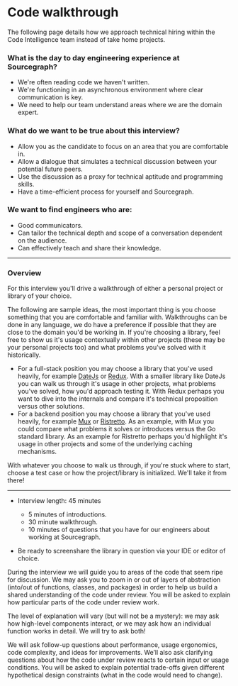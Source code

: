 # Code walkthrough

The following page details how we approach technical hiring within the Code Intelligence team instead of take home projects.

### What is the day to day engineering experience at Sourcegraph?
- We're often reading code we haven't written.
- We're functioning in an asynchronous environment where clear communication is key.
- We need to help our team understand areas where we are the domain expert.

### What do we want to be true about this interview?
- Allow you as the candidate to focus on an area that you are comfortable in.
- Allow a dialogue that simulates a technical discussion between your potential future peers.
- Use the discussion as a proxy for technical aptitude and programming skills.
- Have a time-efficient process for yourself and Sourcegraph.

### We want to find engineers who are:
- Good communicators.
- Can tailor the technical depth and scope of a conversation dependent on the audience.
- Can effectively teach and share their knowledge.

----

### Overview

For this interview you'll drive a walkthrough of either a personal project or library of your choice.

The following are sample ideas, the most important thing is you choose something that you are comfortable and familiar with.  Walkthroughs can be done in
any language, we do have a preference if possible that they are close to the domain you'd be working in. If you're choosing a library, feel free
to show us it's usage contextually within other projects (these may be your personal projects too) and what problems you've solved with it historically.


- For a full-stack position you may choose a library that you've used heavily, for example [DateJs](https://github.com/datejs/Datejs)
or [Redux](https://github.com/reduxjs/redux).  With a smaller library like DateJs you can walk us through it's usage in other projects, what problems you've solved, how you'd approach testing it.  With Redux perhaps you want to dive into the internals and compare it's technical proposition
  versus other solutions.
- For a backend position you may choose a library that you've used heavily, for example [Mux](https://github.com/gorilla/mux) or [Ristretto](https://github.com/dgraph-io/ristretto).  As an example, with Mux you could compare what problems it solves or introduces versus the Go standard library.
 As an example for Ristretto perhaps you'd highlight it's usage in other projects and some of the underlying caching mechanisms.

With whatever you choose to walk us through, if you're stuck where to start, choose a test case or how the project/library is initialized. We'll take it from there!

---
- Interview length: 45 minutes
    - 5 minutes of introductions.
    - 30 minute walkthrough.
    - 10 minutes of questions that you have for our engineers about working at Sourcegraph.

- Be ready to screenshare the library in question via your IDE or editor of choice.

During the interview we will guide you to areas of the code that seem ripe for discussion.  We may ask you to zoom in or out of layers of abstraction (into/out of functions, classes, and packages) in order to help us build a shared understanding of the code under review.
You will be asked to explain how particular parts of the code under review work.

The level of explanation will vary (but will not be a mystery):
we may ask how high-level components interact, or we may ask how an individual function works in detail.
We will try to ask both!

We will ask follow-up questions about performance, usage ergonomics, code complexity, and ideas for improvements.
We’ll also ask clarifying questions about how the code under review reacts to certain input or usage conditions.
You will be asked to explain potential trade-offs given different hypothetical design constraints (what in the code would need to change).
